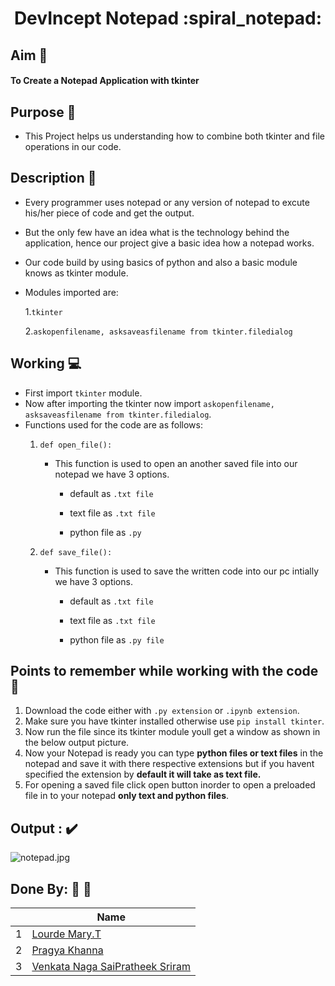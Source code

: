<h1 align="center"> DevIncept Notepad :spiral_notepad: </h1>

## Aim :dart:

#### To Create a Notepad Application with tkinter

## Purpose :thinking:

- This Project helps us understanding how to combine both tkinter and file operations in our code.

## Description :bookmark_tabs:

- Every programmer uses notepad or any version of notepad to excute his/her piece of code and get the output.

- But the only few have an idea what is the technology behind the application, hence our project give a basic idea how a notepad works.

- Our code build by using basics of python and also a basic module knows as tkinter module.


- Modules imported are:
     
     1.`tkinter` 
    
     2.`askopenfilename, asksaveasfilename from tkinter.filedialog`

## Working :computer:

- First import `tkinter` module.
- Now after importing the tkinter now import `askopenfilename, asksaveasfilename from tkinter.filedialog`.
- Functions used for the code are as follows:
    1. `def open_file():`
       
        - This function is used to open an another saved file into our notepad we have 3 options.
         
          - default as `.txt file`
         
          - text file as `.txt file`
         
          - python file as `.py`
    
    2. `def save_file():`
       
         - This function is used to save the written code into our pc intially we have 3 options.
        
           - default as `.txt file`
        
           - text file as `.txt file`
        
           - python file as `.py file`
        

## Points to remember while working with the code :bookmark:

1. Download the code either with `.py extension` or `.ipynb extension`.
2. Make sure you have tkinter installed otherwise use `pip install tkinter`.
3. Now run the file since its tkinter module youll get a window as shown in the below output picture.
4. Now your Notepad is ready you can type **python files or text files** in the notepad and save it with there respective extensions but if you havent specified the extension by **default it will take as text file.**
5. For opening a saved file click open button inorder to open a preloaded file in to your notepad **only text and python files**.

## Output : :heavy_check_mark:

![notepad.jpg](images/notepad.jpg)





## **Done By:** 👧 👦
||Name|
|-|-|
|1|[Lourde Mary.T]()|
|2|[Pragya Khanna]()|
|3|[Venkata Naga SaiPratheek Sriram]()|
